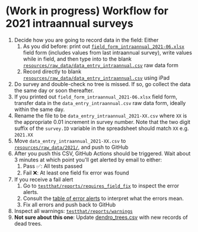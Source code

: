 # (Work in progress) Workflow for 2021 intraannual surveys

1. Decide how you are going to record data in the field: Either
    1. As you did before: print out [`field_form_intraannual_2021-06.xlsx`](https://github.com/SCBI-ForestGEO/Dendrobands/blob/master/resources/field_forms/2021) field form (includes values from last intraannual survey), write values while in field, and then type into to the blank [`resources/raw_data/data_entry_intraannual.csv`](https://github.com/SCBI-ForestGEO/Dendrobands/blob/master/resources/raw_data/data_entry_intraannual.csv) raw data form
    1. Record directly to blank [`resources/raw_data/data_entry_intraannual.csv`](https://github.com/SCBI-ForestGEO/Dendrobands/blob/master/resources/raw_data/data_entry_intraannual.csv) using iPad
2. Do survey and double-check no tree is missed. If so, go collect the data the same day or soon thereafter.
3. If you printed out `field_form_intraannual_2021-06.xlsx` field form, transfer data in the `data_entry_intraannual.csv` raw data form, ideally within the same day.
4. Rename the file to be `data_entry_intraannual_2021-XX.csv` where `XX` is the appropriate 0.01 increment in survey number. Note that the two digit suffix of the `survey.ID` variable in the spreadsheet should match `XX` e.g. `2021.XX`
5. Move `data_entry_intraannual_2021-XX.csv` to [`resources/raw_data/2021/`](https://github.com/SCBI-ForestGEO/Dendrobands/blob/master/resources/raw_data/2021), and push to GitHub
6. After you push this CSV, GitHub Actions should be triggered. Wait about 3 minutes at which point you'll get alerted by email to either:
    1. Pass ✅: All tests passed
    1. Fail ❌: At least one field fix error was found
7. If you receive a fail alert
    1. Go to [`testthat/reports/requires_field_fix`](https://github.com/SCBI-ForestGEO/Dendrobands/blob/master/testthat/reports/requires_field_fix) to inspect the error alerts.
    1. Consult the [table of error alerts](https://github.com/SCBI-ForestGEO/Dendrobands/blob/master/testthat/README.md) to interpret what the errors mean.
    1. Fix all errors and push back to GitHub
7. Inspect all warnings: [`testthat/reports/warnings`](https://github.com/SCBI-ForestGEO/Dendrobands/blob/master/testthat/reports/warnings) 
7. **Not sure about this one**: Update [dendro_trees.csv](https://github.com/SCBI-ForestGEO/Dendrobands/blob/master/data/dendro_trees.csv) with new records of dead trees.
